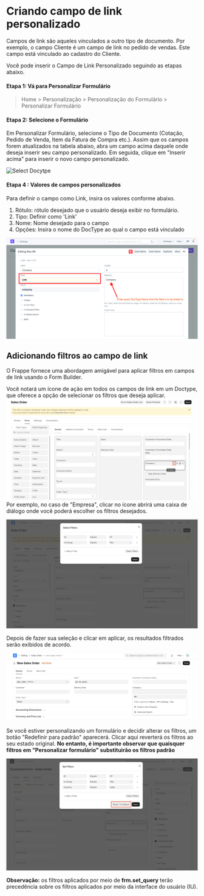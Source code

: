 # Criando campo de link personalizado



Campos de link são aqueles vinculados a outro tipo de documento. Por exemplo, o campo Cliente é um campo de link no pedido de vendas. Este campo está vinculado ao cadastro do Cliente.

Você pode inserir o Campo de Link Personalizado seguindo as etapas abaixo.

#### Etapa 1: Vá para Personalizar Formulário

> Home > Personalização > Personalização do Formulário > Personalizar Formulário

#### Etapa 2: Selecione o Formulário

Em Personalizar Formulário, selecione o Tipo de Documento (Cotação, Pedido de Venda, Item da Fatura de Compra etc.). Assim que os campos forem atualizados na tabela abaixo, abra um campo acima daquele onde deseja inserir seu campo personalizado. Em seguida, clique em "Inserir acima" para inserir o novo campo personalizado.

![Select Docytpe](/files/personalize-custom-link-field.gif)![]()

#### Etapa 4 : Valores de campos personalizados

Para definir o campo como Link, insira os valores conforme abaixo.

1. Rótulo: rótulo desejado que o usuário deseja exibir no formulário.
2. Tipo: Definir como 'Link'
3. Nome: Nome desejado para o campo
4. Opções: Insira o nome do DocType ao qual o campo está vinculado

![Enter Values](/files/customize-creating-custom-link-fields.png)![]()  


## Adicionando filtros ao campo de link

O Frappe fornece uma abordagem amigável para aplicar filtros em campos de link usando o Form Builder.

Você notará um ícone de ação em todos os campos de link em um Doctype, que oferece a opção de selecionar os filtros que deseja aplicar.![1](/files/1.png "1.png")Por exemplo, no caso de "Empresa", clicar no ícone abrirá uma caixa de diálogo onde você poderá escolher os filtros desejados.

![2](/files/2.png "2.png")![]()  


Depois de fazer sua seleção e clicar em aplicar, os resultados filtrados serão exibidos de acordo.

![3](/files/3.png "3.png")![]()  


Se você estiver personalizando um formulário e decidir alterar os filtros, um botão "Redefinir para padrão" aparecerá. Clicar aqui reverterá os filtros ao seu estado original. **No entanto, é importante observar que quaisquer filtros em "Personalizar formulário" substituirão os filtros padrão**

![4](/files/4.png "4.png")![]()  


**Observação:** os filtros aplicados por meio de **frm.set\_query** terão precedência sobre os filtros aplicados por meio da interface do usuário (IU).

  




